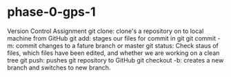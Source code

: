 # phase-0-gps-1
Version Control Assignment
git clone: clone's a repository on to local machine from GitHub
git add: stages our files for commit in git
git commit -m: commit changes to a fature branch or master
git status: Check staus of files, which files have been edited, and whether we are working on a clean tree
git push: pushes git repository to GitHub
git checkout -b: creates a new branch and switches to new branch.